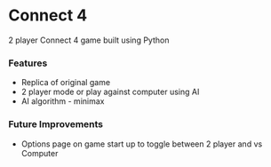 # Connect 4

2 player Connect 4 game built using Python

### Features

* Replica of original game
* 2 player mode or play against computer using AI
* AI algorithm - minimax

### Future Improvements

* Options page on game start up to toggle between 2 player and vs Computer
